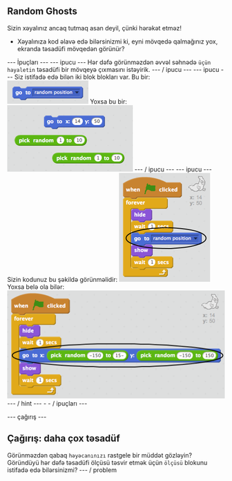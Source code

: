 ## Random Ghosts

Sizin xəyalınız ancaq tutmaq asan deyil, çünki hərəkət etməz!

+ Xəyalınıza kod əlavə edə bilərsinizmi ki, eyni mövqedə qalmağınız yox, ekranda təsadüfi mövqedən görünür?

\--- İpuçları \--- \--- ipucu \--- Hər dəfə görünməzdən əvvəl səhnədə `üçün hayaletin` təsadüfi bir mövqeyə çıxmasını istəyirik. \--- / ipucu \--- \--- ipucu \--- Siz istifadə edə bilən iki blok blokları var. Bu bir: ![screenshot](images/ghost-random-blocks-1.png) Yoxsa bu bir: ![screenshot](images/ghost-random-blocks-2.png) \--- / ipucu \--- \--- ipucu \--- Sizin kodunuz bu şəkildə görünməlidir: ![screenshot](images/ghost-random-code-1.png) Yoxsa belə ola bilər: ![screenshot](images/ghost-random-code-2.png) \--- / hint \--- - - / ipuçları \---

\--- çağırış \---

## Çağırış: daha çox təsadüf

Görünməzdən qabaq `həyəcanınızı` rastgele bir müddət gözləyin? Göründüyü hər dəfə təsadüfi ölçüsü təsvir etmək üçün `ölçüsü` blokunu istifadə edə bilərsinizmi? \--- / problem